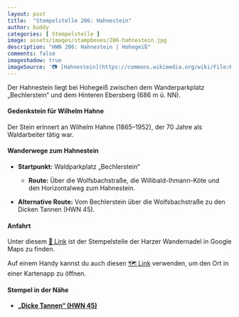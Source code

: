 ```yaml
---
layout: post
title:  "Stempelstelle 206: Hahnestein"
author: buddy
categories: [ Stempelstelle ]
image: assets/images/stampboxes/206-hahnestein.jpg
description: "HWN 206: Hahnestein | Hohegeiß"
comments: false
imageshadow: true
imageSource: '📷 [Hahnestein](https://commons.wikimedia.org/wiki/File:Hahnestein.jpg) von <a href="//commons.wikimedia.org/wiki/User:FB1969" title="User:FB1969">FB1969</a> unter Lizenz [CC BY-SA 4.0](https://creativecommons.org/licenses/by-sa/4.0)'
---
```


Der Hahnestein liegt bei Hohegeiß zwischen dem Wanderparkplatz „Bechlerstein“ und dem Hinteren Ebersberg (686 m ü. NN). 

#### Gedenkstein für Wilhelm Hahne

Der Stein erinnert an Wilhelm Hahne (1865–1952), der 70 Jahre als Waldarbeiter tätig war. 

#### Wanderwege zum Hahnestein

- **Startpunkt:** Waldparkplatz „Bechlerstein“
  - **Route:** Über die Wolfsbachstraße, die Willibald-Ihmann-Köte und den Horizontalweg zum Hahnestein. 

- **Alternative Route:** Vom Bechlerstein über die Wolfsbachstraße zu den Dicken Tannen (HWN 45). 

#### Anfahrt

Unter diesem [📍 Link](https://www.google.com/maps/dir/?api=1&origin=&destination=51.67538%2C%2010.64158) ist der Stempelstelle der Harzer Wandernadel in Google Maps zu finden.

<div class="android-only">
  Auf einem Handy kannst du auch diesen 
  <a href="geo:51.67538,10.64158">🗺️ Link</a> 
  verwenden, um den Ort in einer Kartenapp zu öffnen.
  <p></p>
</div>

#### Stempel in der Nähe

- [**„Dicke Tannen“ (HWN 45)**](/stempelstelle-45-dicke-tannen)
